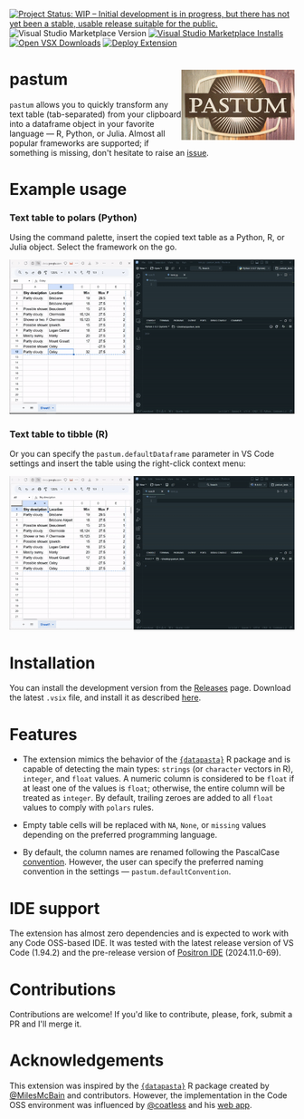 <!-- badges: start -->
[![Project Status: WIP – Initial development is in progress, but there has not yet been a stable, usable release suitable for the public.](https://img.shields.io/badge/repo_status-WIP-yellow)](https://www.repostatus.org/#wip) ![Visual Studio Marketplace Version](https://img.shields.io/visual-studio-marketplace/v/atsyplenkov.pastum?include_prereleases&style=flat&label=stable%20version&color=green&link=https%3A%2F%2Fmarketplace.visualstudio.com%2Fitems%3FitemName%3Datsyplenkov.pastum) [![Visual Studio Marketplace Installs](https://img.shields.io/visual-studio-marketplace/i/atsyplenkov.pastum?label=VS%20Marketplace%20installs&color=7abfbb&link=https%3A%2F%2Fmarketplace.visualstudio.com%2Fitems%3FitemName%3Datsyplenkov.pastum)](https://marketplace.visualstudio.com/items?itemName=atsyplenkov.pastum) [![Open VSX Downloads](https://img.shields.io/open-vsx/dt/atsyplenkov/pastum?label=Open%20VSX%20downloads&color=c160ef)](https://open-vsx.org/extension/atsyplenkov/pastum) [![Deploy Extension](https://github.com/atsyplenkov/pastum/actions/workflows/publish-extensions.yml/badge.svg)](https://github.com/atsyplenkov/pastum/actions/workflows/publish-extensions.yml)
<!-- badges: end -->

# pastum <img src="https://github.com/atsyplenkov/pastum/raw/master/assets/logo.png" align="right" width="200" />

`pastum` allows you to quickly transform any text table (tab-separated) from your clipboard into a dataframe object in your favorite language — R, Python, or Julia. Almost all popular frameworks are supported; if something is missing, don't hesitate to raise an [issue](https://github.com/atsyplenkov/pastum/issues).

# Example usage
### Text table to polars (Python)
Using the command palette, insert the copied text table as a Python, R, or Julia object. Select the framework on the go.

![](https://github.com/atsyplenkov/pastum/raw/master/assets/demo-py-polars.gif)

### Text table to tibble (R)
Or you can specify the `pastum.defaultDataframe` parameter in VS Code settings and insert the table using the right-click context menu:

![](https://github.com/atsyplenkov/pastum/raw/master/assets/demo-r-tibble.gif)

# Installation

You can install the development version from the [Releases](https://github.com/atsyplenkov/pastum/releases/) page. Download the latest `.vsix` file, and install it as described [here](https://code.visualstudio.com/docs/editor/extension-marketplace#_install-from-a-vsix).

# Features

- The extension mimics the behavior of the [`{datapasta}`](https://github.com/milesmcbain/datapasta/) R package and is capable of detecting the main types: `strings` (or `character` vectors in R), `integer`, and `float` values. A numeric column is considered to be `float` if at least one of the values is `float`; otherwise, the entire column will be treated as `integer`. By default, trailing zeroes are added to all `float` values to comply with `polars` rules.

- Empty table cells will be replaced with `NA`, `None`, or `missing` values depending on the preferred programming language.

- By default, the column names are renamed following the PascalCase [convention](https://www.freecodecamp.org/news/snake-case-vs-camel-case-vs-pascal-case-vs-kebab-case-whats-the-difference/#kebab-case). However, the user can specify the preferred naming convention in the settings — `pastum.defaultConvention`.

# IDE support

The extension has almost zero dependencies and is expected to work with any Code OSS-based IDE. It was tested with the latest release version of VS Code (1.94.2) and the pre-release version of [Positron IDE](https://github.com/posit-dev/positron) (2024.11.0-69).

# Contributions

Contributions are welcome! If you'd like to contribute, please, fork, submit a PR and I'll merge it.

# Acknowledgements

This extension was inspired by the [`{datapasta}`](https://github.com/milesmcbain/datapasta/) R package created by [@MilesMcBain](https://github.com/MilesMcBain) and contributors. However, the implementation in the Code OSS environment was influenced by [@coatless](https://github.com/coatless) and his [web app](https://web-apps.thecoatlessprofessor.com/data/html-table-to-dataframe-tool.html).
